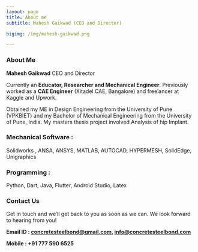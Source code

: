```yaml
---
layout: page
title: About me
subtitle: Mahesh Gaikwad (CEO and Director)

bigimg: /img/mahesh-gaikwad.png

---
```



### About Me

**Mahesh Gaikwad**
CEO and Director


Currently an **Educator, Researcher and Mechanical Engineer**. Previously worked as a **CAE Engineer** (Xitadel CAE, Bangalore)
and freelancer at Kaggle and Upwork.


Obtained my ME in Design Engineering from the University of Pune (VPKBIET) and my Bachelor of Mechanical Engineering from the University of Pune, India. My masters thesis project involved Analysis of
hip Implant.

### Mechanical Software :

Solidworks , ANSA,  ANSYS, MATLAB, AUTOCAD, HYPERMESH, SolidEdge, Unigraphics

### Programming  :

Python, Dart, Java, Flutter, Android Studio, Latex


### Contact Us
Get in touch and we’ll get back to you as soon as we can.  We look forward to hearing from you!



**Email ID :  concretesteelbond@gmail.com,
info@concretesteelbond.com**


**Mobile : +91 777 590 6525**
